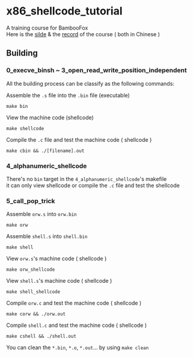 # x86_shellcode_tutorial
A training course for BambooFox  
Here is the [silde](https://drive.google.com/file/d/0B7UcjiibMqcDZjByazl0WGhWQ00/view) & the [record](https://www.youtube.com/watch?v=auv-64HUBw8) of the course ( both in Chinese )  

## Building
### 0_execve_binsh ~ 3_open_read_write_position_independent  
All the building process can be classify as the following commands:  

Assemble the `.s` file into the `.bin` file (executable)
```
make bin
```
View the machine code (shellcode)
```
make shellcode
```
Compile the `.c` file and test the machine code ( shellcode )
```
make cbin && ./[filename].out
```

### 4_alphanumeric_shellcode
There's no `bin` target in the `4_alphanumeric_shellcode`'s makefile  
it can only view shellcode or compile the `.c` file and test the shellcode

### 5_call_pop_trick
Assemble `orw.s` into `orw.bin`
```
make orw
```
Assemble `shell.s` into `shell.bin`
```
make shell
```
View `orw.s`'s machine code ( shellcode )
```
make orw_shellcode
```
View `shell.s`'s machine code ( shellcode )
```
make shell_shellcode
```
Compile `orw.c` and test the machine code ( shellcode )
```
make corw && ./orw.out
```
Compile `shell.c` and test the machine code ( shellcode )
```
make cshell && ./shell.out
```

You can clean the `*.bin`, `*.o`, `*.out`... by using `make clean`

